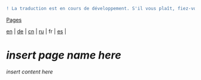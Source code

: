 ```diff
! La traduction est en cours de développement. S'il vous plaît, fiez-vous à la version originale en anglais. 
```

[Pages](https://github.com/syncloud/docs/blob/master/fr/index.md#Pages)

[en](https://github.com/syncloud/platform/wiki/App-porting-guide) | 
[de](https://github.com/syncloud/docs/blob/master/de/content/App-porting-guide.md) | 
[cn](https://github.com/syncloud/docs/blob/master/cn/content/App-porting-guide.md) | 
[ru](https://github.com/syncloud/docs/blob/master/ru/content/App-porting-guide.md) | 
fr | 
[es](https://github.com/syncloud/docs/blob/master/es/content/App-porting-guide.md) | 

# *insert page name here*

*insert content here*
